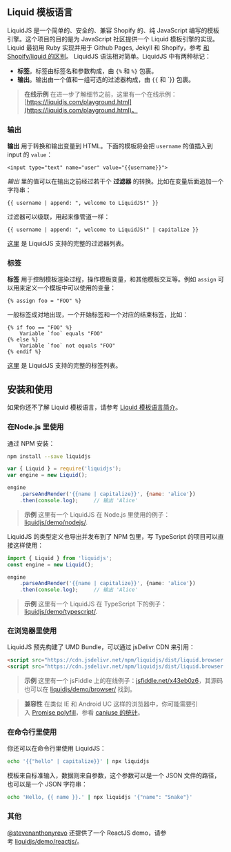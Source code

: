 
## Liquid 模板语言
LiquidJS 是一个简单的、安全的、兼容 Shopify 的、纯 JavaScript 编写的模板引擎。这个项目的目的是为 JavaScript 社区提供一个 Liquid 模板引擎的实现。Liquid 最初用 Ruby 实现并用于 Github Pages, Jekyll 和 Shopify，参考 [和 Shopify/liquid 的区别](https://liquidjs.com/zh-cn/tutorials/differences.html)。
LiquidJS 语法相对简单。LiquidJS 中有两种标记：
- **标签**。标签由标签名和参数构成，由 `{%` 和 `%}` 包裹。
- **输出**。输出由一个值和一组可选的过滤器构成，由 `{{` 和 `}} 包裹。

> **在线示例**
> 在进一步了解细节之前，这里有一个在线示例：[https://liquidjs.com/playground.html](https://liquidjs.com/playground.html)。

### 输出
**输出** 用于转换和输出变量到 HTML。下面的模板将会把 `username` 的值插入到 input 的 `value`：
```liquid
<input type="text" name="user" value="{{username}}">
```

_输出_ 里的值可以在输出之前经过若干个 **过滤器** 的转换。比如在变量后面追加一个字符串：
```liquid
{{ username | append: ", welcome to LiquidJS!" }}
```

过滤器可以级联，用起来像管道一样：
```liquid
{{ username | append: ", welcome to LiquidJS!" | capitalize }}
```

[这里](https://liquidjs.com/zh-cn/filters/overview.html) 是 LiquidJS 支持的完整的过滤器列表。

### 标签
**标签** 用于控制模板渲染过程，操作模板变量，和其他模板交互等。例如 `assign` 可以用来定义一个模板中可以使用的变量：
```liquid
{% assign foo = "FOO" %}
```

一般标签成对地出现，一个开始标签和一个对应的结束标签，比如：
```liquid
{% if foo == "FOO" %}
    Variable `foo` equals "FOO"
{% else %}
    Variable `foo` not equals "FOO"
{% endif %}
```
[这里](https://liquidjs.com/zh-cn/tags/overview.html) 是 LiquidJS 支持的完整的标签列表。


## 安装和使用
如果你还不了解 Liquid 模板语言，请参考 [Liquid 模板语言简介](https://liquidjs.com/zh-cn/tutorials/intro-to-liquid.html)。
### 在Node.js 里使用
通过 NPM 安装：
```bash
npm install --save liquidjs
```

```javascript
var { Liquid } = require('liquidjs');
var engine = new Liquid();

engine
    .parseAndRender('{{name | capitalize}}', {name: 'alice'})
    .then(console.log);     // 输出 'Alice'
```

> **示例**
> 这里有一个 LiquidJS 在 Node.js 里使用的例子：[liquidjs/demo/nodejs/](https://github.com/harttle/liquidjs/blob/master/demo/nodejs/).

LiquidJS 的类型定义也导出并发布到了 NPM 包里，写 TypeScript 的项目可以直接这样使用：
```typescript
import { Liquid } from 'liquidjs';
const engine = new Liquid();

engine
    .parseAndRender('{{name | capitalize}}', {name: 'alice'})
    .then(console.log);     // 输出 'Alice'
```

> **示例**
> 这里有一个 LiquidJS 在 TypeScript 下的例子：[liquidjs/demo/typescript/](https://github.com/harttle/liquidjs/blob/master/demo/typescript/).

### 在浏览器里使用

LiquidJS 预先构建了 UMD Bundle，可以通过 jsDelivr CDN 来引用：
```html
<script src="https://cdn.jsdelivr.net/npm/liquidjs/dist/liquid.browser.min.js"></script>     <!--生产环境-->
<script src="https://cdn.jsdelivr.net/npm/liquidjs/dist/liquid.browser.umd.js"></script>     <!--开发环境-->
```

> **示例**
> 这里有一个 jsFiddle 上的在线例子：[jsfiddle.net/x43eb0z6](https://jsfiddle.net/x43eb0z6/)，其源码也可以在 [liquidjs/demo/browser/](https://github.com/harttle/liquidjs/blob/master/demo/browser/) 找到。

> **兼容性**
> 在类似 IE 和 Android UC 这样的浏览器中，你可能需要引入 [Promise polyfill](https://github.com/taylorhakes/promise-polyfill)，参看 [caniuse 的统计](http://caniuse.com/#feat=promises)。

### 在命令行里使用
你还可以在命令行里使用 LiquidJS：
```bash
echo '{{"hello" | capitalize}}' | npx liquidjs
```

模板来自标准输入，数据则来自参数，这个参数可以是一个 JSON 文件的路径，也可以是一个 JSON 字符串：
```bash
echo 'Hello, {{ name }}.' | npx liquidjs '{"name": "Snake"}'
```

### 其他
[@stevenanthonyrevo](https://github.com/stevenanthonyrevo) 还提供了一个 ReactJS demo，请参考 [liquidjs/demo/reactjs/](https://github.com/harttle/liquidjs/blob/master/demo/reactjs/)。































